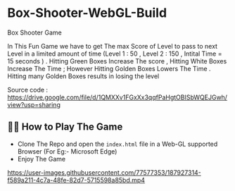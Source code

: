# Box-Shooter-WebGL-Build
Box Shooter Game

In This Fun Game we have to get The max Score of Level to pass to next Level in a limited amount of time (Level 1 : 50 , Level 2 : 150 , Intital Time = 15 seconds ) . Hitting Green Boxes Increase The score , Hitting White Boxes Increase The Time ; However Hitting Golden Boxes Lowers The Time . Hitting many Golden Boxes results in losing the level

Source code : https://drive.google.com/file/d/1QMXXv1FGxXx3qqfPaHgtOBISbWQEJGwh/view?usp=sharing

## 💁‍♂️ How to Play The Game
- Clone The Repo and open the `index.html` file in a Web-GL supported Browser (For Eg:- Microsoft Edge)
- Enjoy The Game 

https://user-images.githubusercontent.com/77577353/187927314-f589a211-4c7a-48fe-82d7-5715598a85bd.mp4

